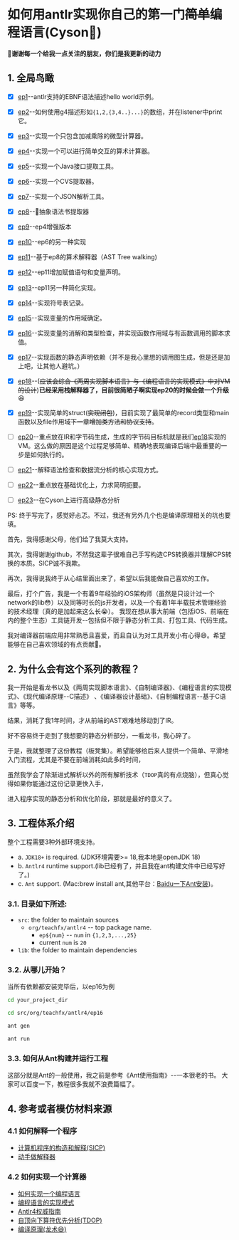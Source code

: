 # 如何用antlr实现你自己的第一门~~简单~~编程语言(Cyson:dog:)

**🙏谢谢每一个给我一点关注的朋友，你们是我更新的动力**
## 1. 全局鸟瞰
- [x] [ep1](src/org/teachfx/antlr4/ep1)--antlr支持的EBNF语法描述hello world示例。
- [x] [ep2](src/org/teachfx/antlr4/ep2)--如何使用g4描述形如`{1,2,{3,4..}...}`的数组，并在listener中print它。
- [x] [ep3](src/org/teachfx/antlr4/ep3)--实现一个只包含加减乘除的微型计算器。
- [x] [ep4](src/org/teachfx/antlr4/ep4)--实现一个可以进行简单交互的算术计算器。
- [x] [ep5](src/org/teachfx/antlr4/ep5)--实现一个Java接口提取工具。
- [x] [ep6](src/org/teachfx/antlr4/ep6)--实现一个CVS提取器。
- [x] [ep7](src/org/teachfx/antlr4/ep7)--实现一个JSON解析工具。
- [x] [ep8](src/org/teachfx/antlr4/ep8)--抽象语法书提取器
- [x] [ep9](src/org/teachfx/antlr4/ep9)--ep4增强版本
- [x] [ep10](src/org/teachfx/antlr4/ep10)--ep6的另一种实现
- [x] [ep11](src/org/teachfx/antlr4/ep11)--基于ep8的算术解释器（AST Tree walking)
- [x] [ep12](src/org/teachfx/antlr4/ep12)--ep11增加赋值语句和变量声明。
- [x] [ep13](src/org/teachfx/antlr4/ep13)--ep11另一种简化实现。
- [x] [ep14](src/org/teachfx/antlr4/ep14)--实现符号表记录。
- [x] [ep15](src/org/teachfx/antlr4/ep15)--实现变量的作用域确定。
- [x] [ep16](src/org/teachfx/antlr4/ep16)--实现变量的消解和类型检查，并实现函数作用域与有函数调用的脚本求值。
- [x] [ep17](src/org/teachfx/antlr4/ep17)--实现函数的静态声明依赖（并不是我心里想的调用图生成，但是还是加上吧，让其他人避坑。）
- [x] [ep18](src/org/teachfx/antlr4/ep18)--(~~应该会综合《两周实现脚本语言》与《编程语言的实现模式》中对VM的设计~~)**已经采用栈解释器了，目前很简陋子啊实现ep20的时候会做一个升级**😆

- [x] [ep19](src/org/teachfx/antlr4/ep19)--实现简单的struct(~~实现闭包~~)，目前实现了最简单的record类型和main函数以及file作用域~~下一章增加类方法和协议支持~~。
- [ ] [ep20](src/org/teachfx/antlr4/ep20)--重点放在IR和字节码生成，生成的字节码目标机就是我们[ep18](src/org/teachfx/antlr4/ep18)实现的VM。这么做的原因是这个过程足够简单、精确地表现编译后端中最重要的一步是如何执行的。
- [ ] [ep21](src/org/teachfx/antlr4/ep21)--解释语法检查和数据流分析的核心实现方式。
- [ ] [ep22](src/org/teachfx/antlr4/ep22)--重点放在基础优化上，力求简明扼要。
- [ ] [ep23](src/org/teachfx/antlr4/ep23)--在Cyson上进行高级静态分析

PS: 终于写完了，感觉好忐忑。不过，我还有另外几个也是编译原理相关的坑也要填。

首先，我得感谢父母，他们给了我莫大支持。

其次，我得谢谢github，不然我这辈子很难自己手写构造CPS转换器并理解CPS转换的本质。SICP诚不我欺。

再次，我得说我终于从心结里面出来了，希望以后我能做自己喜欢的工作。

最后，打个广告，我是一个有着9年经验的iOS架构师（虽然是只设计过一个network的lib😳）以及同等时长的js开发者，以及一个有着1年半载技术管理经验的技术经理（真的是加起来这么长😭）。
我现在想从事大前端（包括iOS、前端在内的整个生态）工具链开发--包括但不限于静态分析工具、打包工具、代码生成。

我对编译器前端应用非常熟悉且喜爱，而且自认为对工具开发小有心得😄。希望能够在自己喜欢领域的有点贡献🎉。

## 2. 为什么会有这个系列的教程？

我一开始是看龙书以及《两周实现脚本语言》、《自制编译器》、《编程语言的实现模式》、《现代编译原理--C描述》
、《编译器设计基础》、《自制编程语言--基于C语言》等等。

结果，消耗了我1年时间，才从前端的AST艰难地移动到了IR。

好不容易终于走到了我想要的静态分析部分，一看龙书，我心碎了。

于是，我就整理了这份教程（板凳集）。希望能够给后来人提供一个简单、平滑地入门流程，尤其是不要在前端消耗如此多的时间，

虽然我学会了除渐进式解析以外的所有解析技术（`TDOP`真的有点烧脑），但真心觉得如果你能通过这份记录更快入手，

进入程序实现的静态分析和优化阶段，那就是最好的意义了。

## 3. 工程体系介绍
整个工程需要3种外部环境支持。
- a. `JDK18+` is required. (JDK环境需要>= 18,我本地是openJDK 18)
- b. `Antlr4` runtime support.(lib已经有了，并且我在ant构建文件中已经写好了。)
- c. `Ant` support. (Mac:brew install ant,其他平台：[Baidu一下Ant安装](https://www.baidu.com/s?wd=ant%E5%AE%89%E8%A3%85&rsv_spt=1&rsv_iqid=0x92a5c3ca00098ab3&issp=1&f=8&rsv_bp=1&rsv_idx=2&ie=utf-8&rqlang=cn&tn=baiduhome_pg&rsv_enter=1&rsv_dl=tb&oq=ant&rsv_btype=t&inputT=1837&rsv_t=ec4cvoU9XIugnSk4yfAeGzHEthu95IAGc%2BcxFt188XBik9tpLDQyKTb2S3Y4301WBs3T&rsv_pq=ea06018e001299b9&rsv_sug3=50&rsv_sug1=21&rsv_sug7=100&rsv_sug2=0&rsv_sug4=2109))。
### 3.1. 目录如下所述:

- `src`: the folder to maintain sources
    * `org/teachfx/antlr4` -- top package name.
        * `ep${num}` -- `num` in `{1,2,3,...,25}`
        * current `num` is `20`
- `lib`: the folder to maintain dependencies
### 3.2. 从哪儿开始？
当所有依赖都安装完毕后，以ep16为例

```Bash
cd your_project_dir

cd src/org/teachfx/antlr4/ep16

ant gen

ant run
```

### 3.3. 如何从Ant构建并运行工程
这部分就是Ant的一般使用，我之前是参考《Ant使用指南》--一本很老的书。
大家可以百度一下，教程很多我就不浪费篇幅了。
## 4. 参考或者模仿材料来源
### 4.1 如何解释一个程序
- [计算机程序的构造和解释(SICP)](https://www.zhihu.com/topic/19620884/hot)
- [动手做解释器](http://www.craftinginterpreters.com/)
### 4.2 如何实现一个计算器
- [如何实现一个编程语言](http://lisperator.net/pltut/)
- [编程语言的实现模式](https://www.zhihu.com/topic/20116185/hot)
- [Antlr4权威指南](https://www.antlr.org/)
- [自顶向下算符优先分析(TDOP)](https://github.com/douglascrockford/TDOP)
- [编译原理(龙术:smile:)](https://www.zhihu.com/question/21549783/answer/22749476)
